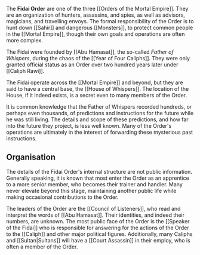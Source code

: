 The **Fidai Order** are one of the three [[Orders of the Mortal Empire]]. They are an organization of hunters, assassins, and spies, as well as advisors, magicians, and travelling envoys. The formal responsibility of the Order is to hunt down [[Sahir]] and dangerous [[Monsters]], to protect common people in the [[Mortal Empire]], though their own goals and operations are often more complex.

The Fidai were founded by [[Abu Hamasat]], the so-called *Father of Whispers*, during the chaos of the [[Year of Four Caliphs]]. They were only granted official status as an Order over two hundred years later under [[Caliph Rawi]].

The Fidai operate across the [[Mortal Empire]] and beyond, but they are said to have a central base, the [[House of Whispers]]. The location of the House, if it indeed exists, is a secret even to many members of the Order.

It is common knowledge that the Father of Whispers recorded hundreds, or perhaps even thousands, of predictions and instructions for the future while he was still living. The details and scope of these predictions, and how far into the future they project, is less well known. Many of the Order's operations are ultimately in the interest of forwarding these mysterious past instructions.

## Organisation

The details of the Fidai Order's internal structure are not public information. Generally speaking, it is known that most enter the Order as an apprentice to a more senior member, who becomes their trainer and handler. Many never elevate beyond this stage, maintaining another public life while making occasional contributions to the Order.

The leaders of the Order are the [[Council of Listeners]], who read and interpret the words of [[Abu Hamasat]]. Their identities, and indeed their numbers, are unknown. The most public face of the Order is the [[Speaker of the Fidai]] who is responsible for answering for the actions of the Order to the [[Caliph]] and other major political figures. Additionally, many Caliphs and [[Sultan|Sultans]] will have a [[Court Assassin]] in their employ, who is often a member of the Order.